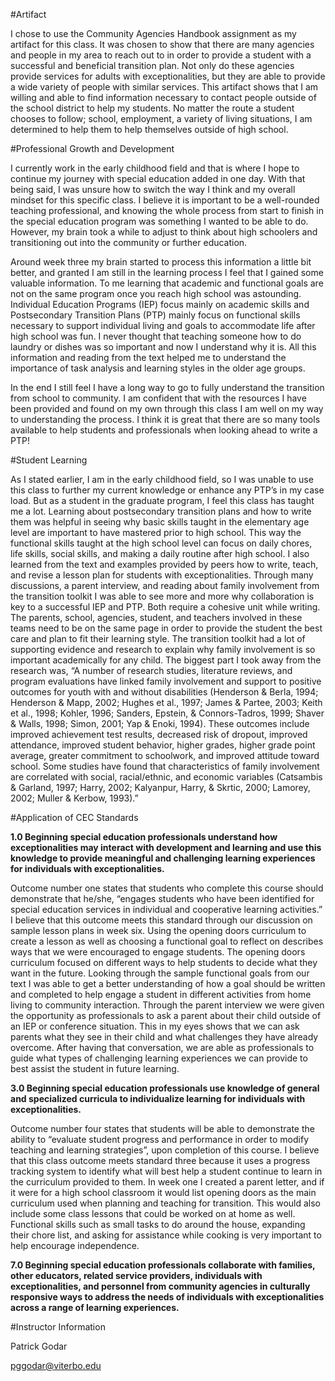 #Artifact

I chose to use the Community Agencies Handbook assignment as my artifact for this class. It was chosen to show that there are many agencies and people in my area to reach out to in order to provide a student with a successful and beneficial transition plan. Not only do these agencies provide services for adults with exceptionalities, but they are able to provide a wide variety of people with similar services. This artifact shows that I am willing and able to find information necessary to contact people outside of the school district to help my students. No matter the route a student chooses to follow; school, employment, a variety of living situations, I am determined to help them to help themselves outside of high school. 

#Professional Growth and Development

I currently work in the early childhood field and that is where I hope to continue my journey with special education added in one day. With that being said, I was unsure how to switch the way I think and my overall mindset for this specific class. I believe it is important to be a well-rounded teaching professional, and knowing the whole process from start to finish in the special education program was something I wanted to be able to do. However, my brain took a while to adjust to think about high schoolers and transitioning out into the community or further education.

Around week three my brain started to process this information a little bit better, and granted I am still in the learning process I feel that I gained some valuable information. To me learning that academic and functional goals are not on the same program once you reach high school was astounding. Individual Education Programs (IEP) focus mainly on academic skills and Postsecondary Transition Plans (PTP) mainly focus on functional skills necessary to support individual living and goals to accommodate life after high school was fun. I never thought that teaching someone how to do laundry or dishes was so important and now I understand why it is. All this information and reading from the text helped me to understand the importance of task analysis and learning styles in the older age groups.

In the end I still feel I have a long way to go to fully understand the transition from school to community. I am confident that with the resources I have been provided and found on my own through this class I am well on my way to understanding the process. I think it is great that there are so many tools available to help students and professionals when looking ahead to write a PTP!

#Student Learning

As I stated earlier, I am in the early childhood field, so I was unable to use this class to further my current knowledge or enhance any PTP’s in my case load. But as a student in the graduate program, I feel this class has taught me a lot. Learning about postsecondary transition plans and how to write them was helpful in seeing why basic skills taught in the elementary age level are important to have mastered prior to high school. This way the functional skills taught at the high school level can focus on daily chores, life skills, social skills, and making a daily routine after high school. I also learned from the text and examples provided by peers how to write, teach, and revise a lesson plan for students with exceptionalities. Through many discussions, a parent interview, and reading about family involvement from the transition toolkit I was able to see more and more why collaboration is key to a successful IEP and PTP. Both require a cohesive unit while writing. The parents, school, agencies, student, and teachers involved in these teams need to be on the same page in order to provide the student the best care and plan to fit their learning style. The transition toolkit had a lot of supporting evidence and research to explain why family involvement is so important academically for any child. The biggest part I took away from the research was, “A number of research studies, literature reviews, and program evaluations have linked family involvement and support to positive outcomes for youth with and without disabilities (Henderson & Berla, 1994; Henderson & Mapp, 2002; Hughes et al., 1997; James & Partee, 2003; Keith et al., 1998; Kohler, 1996; Sanders, Epstein, & Connors-Tadros, 1999; Shaver & Walls, 1998; Simon, 2001; Yap & Enoki, 1994). These outcomes include improved achievement test results, decreased risk of dropout, improved attendance, improved student behavior, higher grades, higher grade point average, greater commitment to schoolwork, and improved attitude toward school. Some studies have found that characteristics of family involvement are correlated with social, racial/ethnic, and economic variables (Catsambis & Garland, 1997; Harry, 2002; Kalyanpur, Harry, & Skrtic, 2000; Lamorey, 2002; Muller & Kerbow, 1993).”

#Application of CEC Standards

**1.0 Beginning special education professionals understand how exceptionalities may interact with development and learning and use this knowledge to provide meaningful and challenging learning experiences for individuals with exceptionalities.**

Outcome number one states that students who complete this course should demonstrate that he/she, “engages students who have been identified for special education services in individual and cooperative learning activities.” I believe that this outcome meets this standard through our discussion on sample lesson plans in week six. Using the opening doors curriculum to create a lesson as well as choosing a functional goal to reflect on describes ways that we were encouraged to engage students. The opening doors curriculum focused on different ways to help students to decide what they want in the future. Looking through the sample functional goals from our text I was able to get a better understanding of how a goal should be written and completed to help engage a student in different activities from home living to community interaction. Through the parent interview we were given the opportunity as professionals to ask a parent about their child outside of an IEP or conference situation. This in my eyes shows that we can ask parents what they see in their child and what challenges they have already overcome. After having that conversation, we are able as professionals to guide what types of challenging learning experiences we can provide to best assist the student in future learning. 

**3.0 Beginning special education professionals use knowledge of general and specialized curricula to individualize learning for individuals with exceptionalities.**
	
Outcome number four states that students will be able to demonstrate the ability to “evaluate student progress and performance in order to modify teaching and learning strategies”, upon completion of this course. I believe that this class outcome meets standard three because it uses a progress tracking system to identify what will best help a student continue to learn in the curriculum provided to them. In week one I created a parent letter, and if it were for a high school classroom it would list opening doors as the main curriculum used when planning and teaching for transition. This would also include some class lessons that could be worked on at home as well. Functional skills such as small tasks to do around the house, expanding their chore list, and asking for assistance while cooking is very important to help encourage independence. 

**7.0 Beginning special education professionals collaborate with families, other educators, related service providers, individuals with exceptionalities, and personnel from community agencies in culturally responsive ways to address the needs of individuals with exceptionalities across a range of learning experiences.**

#Instructor Information

Patrick Godar

pggodar@viterbo.edu 
